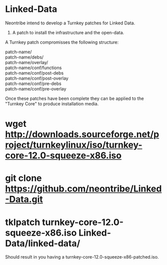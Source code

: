 Linked-Data
===========

Neontribe intend to develop a Turnkey patches for Linked Data.

1) A patch to install the infrastructure and the open-data.  

A Turnkey patch compromisses the following structure:

patch-name/  
patch-name/debs/  
patch-name/overlay/  
patch-name/conf/functions  
patch-name/conf/post-debs  
patch-name/conf/post-overlay  
patch-name/conf/pre-debs  
patch-name/conf/pre-overlay  

Once these patches have been complete they can be applied to the "Turnkey Core" to produce installation media.

# wget http://downloads.sourceforge.net/project/turnkeylinux/iso/turnkey-core-12.0-squeeze-x86.iso
# git clone https://github.com/neontribe/Linked-Data.git
# tklpatch turnkey-core-12.0-squeeze-x86.iso Linked-Data/linked-data/

Should result in you having a turnkey-core-12.0-squeeze-x86-patched.iso.
